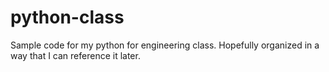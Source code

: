 # python-class
Sample code for my python for engineering class. Hopefully organized in a way that I can reference it later.
